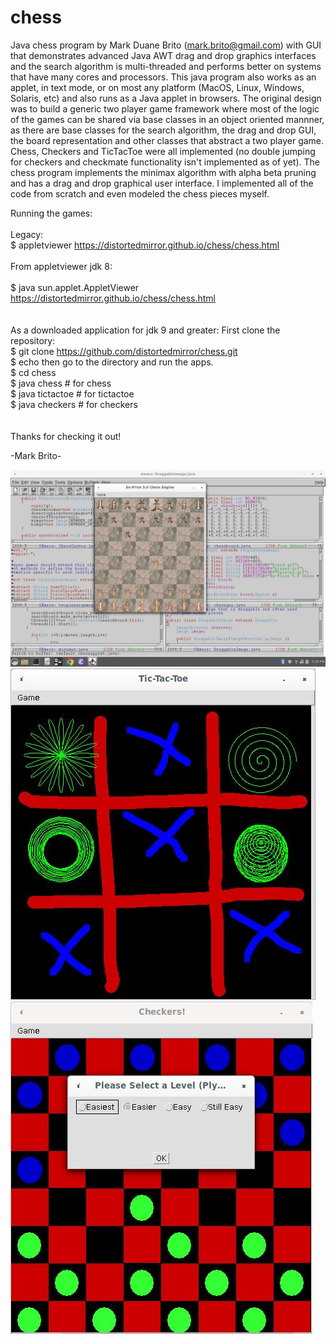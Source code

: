 # chess
Java chess program by Mark Duane Brito (mark.brito@gmail.com) with GUI that demonstrates advanced Java AWT drag and drop graphics interfaces and the search algorithm is multi-threaded and performs better on systems that have many cores and processors. This java program also works as an applet, in text mode, or on most any platform (MacOS, Linux, Windows, Solaris, etc) and also runs as a Java applet in browsers.  The original design was to build a generic two player game framework where most of the logic of the games can be shared via base classes in an object oriented mannner, as there are base classes for the search algorithm, the drag and drop GUI, the board representation and other classes that abstract a two player game.  Chess, Checkers and TicTacToe were all implemented (no double jumping for checkers and checkmate functionality isn't implemented as of yet).  The chess program implements the minimax algorithm with alpha beta pruning and has a drag and drop graphical user interface. I implemented all of the code from scratch and even modeled the chess pieces myself.

Running the games:
<br/><br/>
Legacy:<br/>
$ appletviewer https://distortedmirror.github.io/chess/chess.html 
<br/><br/>
From appletviewer jdk 8:<br/><br/>
$ java sun.applet.AppletViewer https://distortedmirror.github.io/chess/chess.html 
<br/><br/><br/>
As a downloaded application for jdk 9 and greater:
First clone the repository:
<br/>
$ git clone https://github.com/distortedmirror/chess.git
<br/>
$ echo then go to the directory and run the apps.
<br/>
$ cd chess<br/>
$ java chess  # for chess<br/>
$ java tictactoe # for tictactoe<br/>
$ java checkers # for checkers<br/>
<br/>
<br/>
Thanks for checking it out!

-Mark Brito-

![chess](chessscreenshot.jpg)
![tictactoe](tictactoescreenshot.jpg)
![checkers](checkersscreenshot.jpg)
